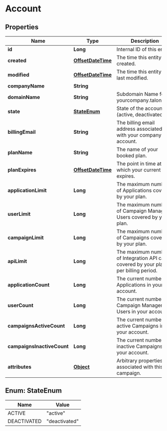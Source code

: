 

# Account

## Properties

Name | Type | Description | Notes
------------ | ------------- | ------------- | -------------
**id** | **Long** | Internal ID of this entity. | 
**created** | [**OffsetDateTime**](OffsetDateTime.md) | The time this entity was created. | 
**modified** | [**OffsetDateTime**](OffsetDateTime.md) | The time this entity was last modified. | 
**companyName** | **String** |  | 
**domainName** | **String** | Subdomain Name for yourcompany.talon.one. | 
**state** | [**StateEnum**](#StateEnum) | State of the account (active, deactivated). | 
**billingEmail** | **String** | The billing email address associated with your company account. | 
**planName** | **String** | The name of your booked plan. |  [optional]
**planExpires** | [**OffsetDateTime**](OffsetDateTime.md) | The point in time at which your current plan expires. |  [optional]
**applicationLimit** | **Long** | The maximum number of Applications covered by your plan. |  [optional]
**userLimit** | **Long** | The maximum number of Campaign Manager Users covered by your plan. |  [optional]
**campaignLimit** | **Long** | The maximum number of Campaigns covered by your plan. |  [optional]
**apiLimit** | **Long** | The maximum number of Integration API calls covered by your plan per billing period. |  [optional]
**applicationCount** | **Long** | The current number of Applications in your account. | 
**userCount** | **Long** | The current number of Campaign Manager Users in your account. | 
**campaignsActiveCount** | **Long** | The current number of active Campaigns in your account. | 
**campaignsInactiveCount** | **Long** | The current number of inactive Campaigns in your account. | 
**attributes** | [**Object**](.md) | Arbitrary properties associated with this campaign. |  [optional]



## Enum: StateEnum

Name | Value
---- | -----
ACTIVE | &quot;active&quot;
DEACTIVATED | &quot;deactivated&quot;



